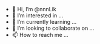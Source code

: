 - 👋 Hi, I’m @nnnLik
- 👀 I’m interested in ...
- 🌱 I’m currently learning ...
- 💞️ I’m looking to collaborate on ...
- 📫 How to reach me ...

<!---
nnnLik/nnnLik is a ✨ special ✨ repository because its `README.md` (this file) appears on your GitHub profile.
You can click the Preview link to take a look at your changes.
--->

